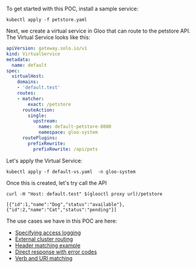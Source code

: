 To get started with this POC, install a sample service:

```
kubectl apply -f petstore.yaml
```


Next, we create a virtual service in Gloo that can route to the petstore API. The Virtual Service looks like this:

```yaml
apiVersion: gateway.solo.io/v1
kind: VirtualService
metadata:
  name: default
spec:
  virtualHost:
    domains:
    - 'default.test'
    routes:
    - matcher:
        exact: /petstore
      routeAction:
        single:
          upstream:
            name: default-petstore-8080
            namespace: gloo-system
      routePlugins:
        prefixRewrite:
          prefixRewrite: /api/pets
```


Let's apply the Virtual Service:

```
kubectl apply -f default-vs.yaml  -n gloo-system
```

Once this is created, let's try call the API 

```
curl -H "Host: default.test" $(glooctl proxy url)/petstore

[{"id":1,"name":"Dog","status":"available"},{"id":2,"name":"Cat","status":"pending"}]
```

The use cases we have in this POC are here:

* [Specifying access logging](./access-logging-usecase)
* [External cluster routing](./external-cluster-routing)
* [Header matching example](./header-matcher)
* [Direct response with error codes](./direct-response-error-codes)
* [Verb and URI matching](./basic-verb-and-uri)
